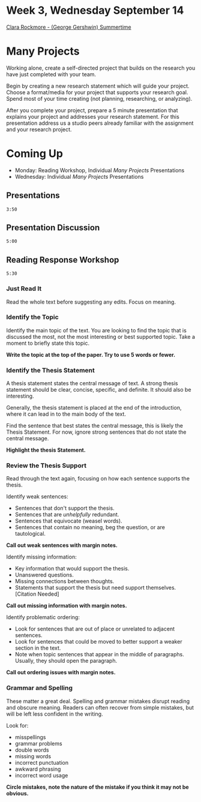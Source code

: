 # Week 3, Wednesday September 14

[Clara Rockmore - (George Gershwin) Summertime](https://www.youtube.com/watch?v=j0c7p5geJZs)


# Many Projects

Working alone, create a self-directed project that builds on the research you have just completed with your team.

Begin by creating a new research statement which will guide your project. Choose a format/media for your project that supports your research goal. Spend most of your time creating (not planning, researching, or analyzing).

After you complete your project, prepare a 5 minute presentation that explains your project and addresses your research statement. For this presentation address us a studio peers already familiar with the assignment and your research project.


# Coming Up

- Monday: Reading Workshop, Individual *Many Projects* Presentations
- Wednesday: Individual *Many Projects* Presentations


##  Presentations
`3:50`

## Presentation Discussion
`5:00`

## Reading Response Workshop
`5:30`

### Just Read It
Read the whole text before suggesting any edits. Focus on meaning.

### Identify the Topic
Identify the main topic of the text. You are looking to find the topic that is discussed the most, not the most interesting or best supported topic. Take a moment to briefly state this topic.

**Write the topic at the top of the paper. Try to use 5 words or fewer.**

### Identify the Thesis Statement
A thesis statement states the central message of text. A strong thesis statement should be clear, concise, specific, and definite. It should also be interesting.

Generally, the thesis statement is placed at the end of the introduction, where it can lead in to the main body of the text.

Find the sentence that best states the central message, this is likely the Thesis Statement. For now, ignore strong sentences that do not state the central message.  

**Highlight the thesis Statement.**

### Review the Thesis Support
Read through the text again, focusing on how each sentence supports the thesis.

Identify weak sentences:
- Sentences that don't support the thesis.
- Sentences that are *unhelpfully* redundant.
- Sentences that equivocate (weasel words).
- Sentences that contain no meaning, beg the question, or are tautological.

**Call out weak sentences with margin notes.**

Identify missing information:
- Key information that would support the thesis.
- Unanswered questions.
- Missing connections between thoughts.
- Statements that support the thesis but need support themselves. [Citation Needed]

**Call out missing information with margin notes.**

Identify problematic ordering:
- Look for sentences that are out of place or unrelated to adjacent sentences.
- Look for sentences that could be moved to better support a weaker section in the text.
- Note when topic sentences that appear in the middle of paragraphs. Usually, they should open the paragraph.

**Call out ordering issues with margin notes.**


### Grammar and Spelling
These matter a great deal. Spelling and grammar mistakes disrupt reading and obscure meaning. Readers can often recover from simple mistakes, but will be left less confident in the writing.

Look for:
- misspellings
- grammar problems
- double words
- missing words
- incorrect punctuation
- awkward phrasing
- incorrect word usage

**Circle mistakes, note the nature of the mistake if you think it may not be obvious.**

